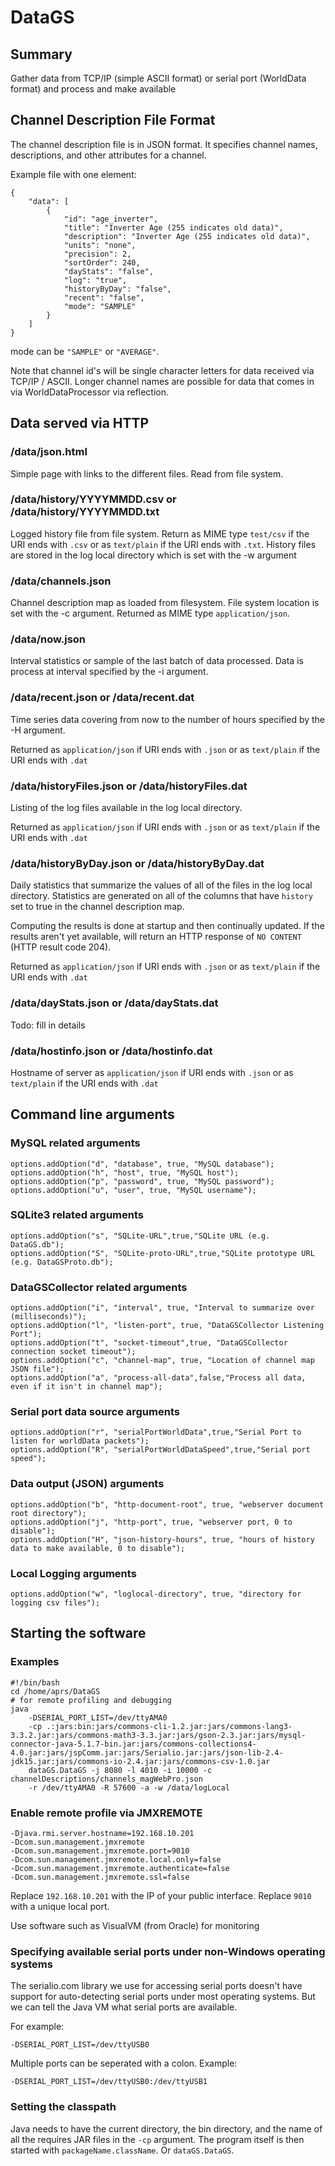 # DataGS

## Summary
Gather data from TCP/IP (simple ASCII format) or serial port (WorldData format) and process and make available

## Channel Description File Format
The channel description file is in JSON format. It specifies channel names, descriptions, and other attributes for
a channel.

Example file with one element:
```
{
	"data": [
        {
            "id": "age_inverter",
            "title": "Inverter Age (255 indicates old data)",
            "description": "Inverter Age (255 indicates old data)",
            "units": "none",
            "precision": 2,
            "sortOrder": 240,
            "dayStats": "false",
            "log": "true",
            "historyByDay": "false",
            "recent": "false",
            "mode": "SAMPLE"
        }
	]
}
```

mode can be ```"SAMPLE"``` or ```"AVERAGE"```.

Note that channel id's will be single character letters for data received via TCP/IP / ASCII. Longer channel
names are possible for data that comes in via WorldDataProcessor via reflection.



## Data served via HTTP

### /data/json.html
Simple page with links to the different files. Read from file system.

### /data/history/YYYYMMDD.csv or /data/history/YYYYMMDD.txt 
Logged history file from file system. Return as MIME type `test/csv` if the URI ends with `.csv` or as 
`text/plain` if the URI ends with `.txt`. 
History files are stored in the log local directory which is set with the -w argument

### /data/channels.json
Channel description map as loaded from filesystem. File system location is set with the -c argument.
Returned as MIME type `application/json`.

### /data/now.json
Interval statistics or sample of the last batch of data processed. Data is process at interval
specified by the -i argument.

### /data/recent.json or /data/recent.dat
Time series data covering from now to the number of hours specified by the -H argument.

Returned as `application/json` if URI ends with `.json` or as `text/plain` if the URI ends with `.dat`

### /data/historyFiles.json or /data/historyFiles.dat
Listing of the log files available in the log local directory.

Returned as `application/json` if URI ends with `.json` or as `text/plain` if the URI ends with `.dat`

### /data/historyByDay.json or /data/historyByDay.dat
Daily statistics that summarize the values of all of the files in the log local directory. 
Statistics are generated on all of the columns that have `history` set to true in the channel description map.

Computing the results is done at startup and then continually updated. If the results aren't yet available, 
will return an HTTP response of `NO CONTENT` (HTTP result code 204).

Returned as `application/json` if URI ends with `.json` or as `text/plain` if the URI ends with `.dat`

### /data/dayStats.json or /data/dayStats.dat

Todo: fill in details

### /data/hostinfo.json or /data/hostinfo.dat

Hostname of server as `application/json` if URI ends with `.json` or as `text/plain` if the URI ends with `.dat`



## Command line arguments

### MySQL related arguments
```
options.addOption("d", "database", true, "MySQL database");
options.addOption("h", "host", true, "MySQL host");
options.addOption("p", "password", true, "MySQL password");
options.addOption("u", "user", true, "MySQL username");
```

### SQLite3 related arguments
```
options.addOption("s", "SQLite-URL",true,"SQLite URL (e.g. DataGS.db");
options.addOption("S", "SQLite-proto-URL",true,"SQLite prototype URL (e.g. DataGSProto.db");
```

### DataGSCollector related arguments
```
options.addOption("i", "interval", true, "Interval to summarize over (milliseconds)");
options.addOption("l", "listen-port", true, "DataGSCollector Listening Port");
options.addOption("t", "socket-timeout",true, "DataGSCollector connection socket timeout");
options.addOption("c", "channel-map", true, "Location of channel map JSON file");
options.addOption("a", "process-all-data",false,"Process all data, even if it isn't in channel map");
```

### Serial port data source arguments 
```
options.addOption("r", "serialPortWorldData",true,"Serial Port to listen for worldData packets");
options.addOption("R", "serialPortWorldDataSpeed",true,"Serial port speed");
```

### Data output (JSON) arguments
```
options.addOption("b", "http-document-root", true, "webserver document root directory");
options.addOption("j", "http-port", true, "webserver port, 0 to disable");
options.addOption("H", "json-history-hours", true, "hours of history data to make available, 0 to disable");
```

### Local Logging arguments 
```
options.addOption("w", "loglocal-directory", true, "directory for logging csv files");
```

## Starting the software

### Examples
```
#!/bin/bash
cd /home/aprs/DataGS
# for remote profiling and debugging
java 
	-DSERIAL_PORT_LIST=/dev/ttyAMA0 
	-cp .:jars:bin:jars/commons-cli-1.2.jar:jars/commons-lang3-3.3.2.jar:jars/commons-math3-3.3.jar:jars/gson-2.3.jar:jars/mysql-connector-java-5.1.7-bin.jar:jars/commons-collections4-4.0.jar:jars/jspComm.jar:jars/Serialio.jar:jars/json-lib-2.4-jdk15.jar:jars/commons-io-2.4.jar:jars/commons-csv-1.0.jar 
	dataGS.DataGS -j 8080 -l 4010 -i 10000 -c channelDescriptions/channels_magWebPro.json 
	-r /dev/ttyAMA0 -R 57600 -a -w /data/logLocal
```

### Enable remote profile via JMXREMOTE
``` 
-Djava.rmi.server.hostname=192.168.10.201
-Dcom.sun.management.jmxremote
-Dcom.sun.management.jmxremote.port=9010
-Dcom.sun.management.jmxremote.local.only=false 
-Dcom.sun.management.jmxremote.authenticate=false 
-Dcom.sun.management.jmxremote.ssl=false
```
Replace `192.168.10.201` with the IP of your public interface. Replace `9010` with a unique local port.

Use software such as VisualVM (from Oracle) for monitoring

### Specifying available serial ports under non-Windows operating systems

The serialio.com library we use for accessing serial ports doesn't have support for auto-detecting serial ports
under most operating systems. But we can tell the Java VM what serial ports are available. 

For example:

```
-DSERIAL_PORT_LIST=/dev/ttyUSB0
```

Multiple ports can be seperated with a colon. Example:

```
-DSERIAL_PORT_LIST=/dev/ttyUSB0:/dev/ttyUSB1
```

### Setting the classpath

Java needs to have the current directory, the bin directory, and the name of all the requires JAR files in the `-cp` 
argument. The program itself is then started with `packageName.className`. Or `dataGS.DataGS`.
